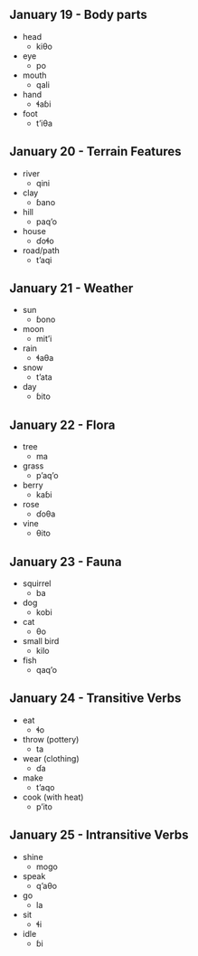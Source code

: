 ## January 19 - Body parts
- head
    - kiθo
- eye
    - po
- mouth
    - qali
- hand
    - ɬaɓi
- foot
    - tʼiθa

## January 20 - Terrain Features
- river
    - qini
- clay
    - ɓano
- hill
    - paqʼo
- house
    - ɗoɬo
- road/path
    - tʼaqi

## January 21 - Weather
- sun
    - ɓono
- moon
    - mitʼi
- rain
    - ɬaθa
- snow
    - tʼata
- day
    - ɓito

## January 22 - Flora
- tree
    - ma
- grass
    - pʼaqʼo
- berry
    - kaɓi
- rose
    - ɗoθa
- vine
    - θito

## January 23 - Fauna
- squirrel
    - ba
- dog
    - kobi
- cat
    - θo
- small bird
    - kilo
- fish
    - qaqʼo

## January 24 - Transitive Verbs
- eat
    - ɬo
- throw (pottery)
    - ta
- wear (clothing)
    - ɗa
- make
    - tʼaqo
- cook (with heat)
    - pʼito

## January 25 - Intransitive Verbs
- shine
    - mogo
- speak
    - qʼaθo
- go
    - la
- sit
    - ɬi
- idle
    - ɓi
